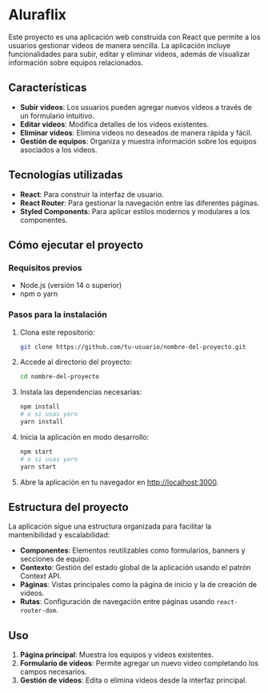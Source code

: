 # Aluraflix

Este proyecto es una aplicación web construida con React que permite a los usuarios gestionar videos de manera sencilla. La aplicación incluye funcionalidades para subir, editar y eliminar videos, además de visualizar información sobre equipos relacionados.

## Características

- **Subir videos**: Los usuarios pueden agregar nuevos videos a través de un formulario intuitivo.
- **Editar videos**: Modifica detalles de los videos existentes.
- **Eliminar videos**: Elimina videos no deseados de manera rápida y fácil.
- **Gestión de equipos**: Organiza y muestra información sobre los equipos asociados a los videos.

## Tecnologías utilizadas

- **React**: Para construir la interfaz de usuario.
- **React Router**: Para gestionar la navegación entre las diferentes páginas.
- **Styled Components**: Para aplicar estilos modernos y modulares a los componentes.

## Cómo ejecutar el proyecto

### Requisitos previos

- Node.js (versión 14 o superior)
- npm o yarn

### Pasos para la instalación

1. Clona este repositorio:

   ```bash
   git clone https://github.com/tu-usuario/nombre-del-proyecto.git
   ```

2. Accede al directorio del proyecto:

   ```bash
   cd nombre-del-proyecto
   ```

3. Instala las dependencias necesarias:

   ```bash
   npm install
   # o si usas yarn
   yarn install
   ```

4. Inicia la aplicación en modo desarrollo:

   ```bash
   npm start
   # o si usas yarn
   yarn start
   ```

5. Abre la aplicación en tu navegador en [http://localhost:3000](http://localhost:3000).

## Estructura del proyecto

La aplicación sigue una estructura organizada para facilitar la mantenibilidad y escalabilidad:

- **Componentes**: Elementos reutilizables como formularios, banners y secciones de equipo.
- **Contexto**: Gestión del estado global de la aplicación usando el patrón Context API.
- **Páginas**: Vistas principales como la página de inicio y la de creación de videos.
- **Rutas**: Configuración de navegación entre páginas usando `react-router-dom`.

## Uso

1. **Página principal**: Muestra los equipos y videos existentes.
2. **Formulario de videos**: Permite agregar un nuevo video completando los campos necesarios.
3. **Gestión de videos**: Edita o elimina videos desde la interfaz principal.
